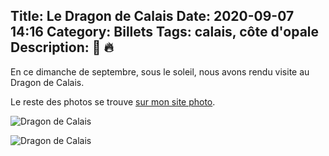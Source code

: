 Title: Le Dragon de Calais
Date: 2020-09-07 14:16
Category: Billets
Tags: calais, côte d'opale
Description: 🐲 🔥
---

En ce dimanche de septembre, sous le soleil, nous avons rendu visite au Dragon de Calais.

Le reste des photos se trouve [sur mon site photo](https://photos.loeuillet.org/index.php?/category/740).

![Dragon de Calais]({static}/images/le-dragon-de-calais/3840.jpg#full "Dragon de Calais")

![Dragon de Calais]({static}/images/le-dragon-de-calais/2560.jpg#full "Dragon de Calais")
